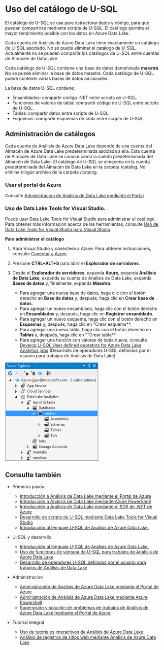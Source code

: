 <properties
   pageTitle="Introducción al catálogo de U-SQL de Análisis de Azure Data Lake | Azure"
   description="Introducción al catálogo de U-SQL de Análisis de Azure Data Lake"
   services="data-lake-analytics"
   documentationCenter=""
   authors="mumian"
   manager="paulettm"
   editor="cgronlun"/>

<tags
   ms.service="data-lake-analytics"
   ms.devlang="na"
   ms.topic="article"
   ms.tgt_pltfrm="na"
   ms.workload="big-data"
   ms.date="02/11/2016"
   ms.author="jgao"/>

# Uso del catálogo de U-SQL

El catálogo de U-SQL se usa para estructurar datos y código, para que puedan compartirse mediante scripts de U-SQL. El catálogo permite el mayor rendimiento posible con los datos en Azure Data Lake.

Cada cuenta de Análisis de Azure Data Lake tiene exactamente un catálogo de U-SQL asociado. No se puede eliminar el catálogo de U-SQL. Actualmente no se pueden compartir los catálogos de U-SQL entre cuentas de Almacén de Data Lake.

Cada catálogo de U-SQL contiene una base de datos denominada **maestra**. No se puede eliminar la base de datos maestra. Cada catálogo de U-SQL puede contener varias bases de datos adicionales.

La base de datos U-SQL contiene:

- Ensamblados: compartir código .NET entre scripts de U-SQL.
- Funciones de valores de tabla: compartir código de U-SQL entre scripts de U-SQL.
- Tablas: compartir datos entre scripts de U-SQL.
- Esquemas: compartir esquemas de tabla entre scripts de U-SQL.

## Administración de catálogos
Cada cuenta de Análisis de Azure Data Lake depende de una cuenta del Almacén de Azure Data Lake predeterminada asociada a ella. Esta cuenta de Almacén de Data Lake se conoce como la cuenta predeterminada del Almacén de Data Lake. El catálogo de U-SQL se almacena en la cuenta predeterminada del Almacén de Data Lake en la carpeta /catalog. No elimine ningún archivo de la carpeta /catalog.

### Usar el portal de Azure

Consulte [Administración de Análisis de Data Lake mediante el Portal](data-lake-analytics-use-portal.md#view-u-sql-catalog)


### Uso de Data Lake Tools for Visual Studio.

Puede usar Data Lake Tools for Visual Studio para administrar el catálogo. Para obtener más información acerca de las herramientas, consulte [Uso de Data Lake Tools for Visual Studio para Visual Studio](data-lake-analytics-data-lake-tools-get-started.md).

**Para administrar el catálogo**

1. Abra Visual Studio y conéctese a Azure. Para obtener instrucciones, consulte [Conectar a Azure](data-lake-analytics-data-lake-tools-get-started.md#connect-to-azure).
1. Presione **CTRL+ALT+S** para abrir el **Explorador de servidores**.
2. Desde el **Explorador de servidores**, expanda **Azure**, expanda **Análisis de Data Lake**, expanda su cuenta de Análisis de Data Lake, expanda **Bases de datos** y, finalmente, expanda **Maestro**.



    - Para agregar una nueva base de datos, haga clic con el botón derecho en **Base de datos** y, después, haga clic en **Crear base de datos**.
    - Para agregar un nuevo ensamblado, haga clic con el botón derecho en **Ensamblados** y, después, haga clic en **Registrar ensamblado**.
    - Para agregar un nuevo esquema, haga clic con el botón derecho en **Esquemas** y, después, haga clic en "Crear esquema**.
    - Para agregar una nueva tabla, haga clic con el botón derecho en **Tablas** y, después, haga clic en ""Crear tabla**.
    - Para agregar una función con valores de tabla nueva, consulte [Develop U-SQL User defined operators for Azure Data Lake Analytics jobs](data-lake-analytics-u-sql-develop-user-defined-operators.md) (Desarrollo de operadores U-SQL definidos por el usuario para trabajos de Análisis de Data Lake).


![Examen de catálogos de U-SQL de Visual Studio](./media/data-lake-analytics-use-u-sql-catalog/data-lake-analytics-browse-catalogs.png)


## Consulte también

- Primeros pasos
    - [Introducción a Análisis de Data Lake mediante el Portal de Azure](data-lake-analytics-get-started-portal.md)
    - [Introducción a Análisis de Data Lake mediante Azure PowerShell](data-lake-analytics-get-started-powershell.md)
    - [Introducción a Análisis de Data Lake mediante el SDK de .NET de Azure](data-lake-analytics-get-started-net-sdk.md)
    - [Desarrollo de scripts de U-SQL mediante Data Lake Tools for Visual Studio](data-lake-analytics-data-lake-tools-get-started.md)
    - [Introducción al lenguaje U-SQL de Análisis de Azure Data Lake.](data-lake-analytics-u-sql-get-started.md)

- U-SQL y desarrollo
    - [Introducción al lenguaje U-SQL de Análisis de Azure Data Lake.](data-lake-analytics-u-sql-get-started.md)
    - [Uso de funciones de ventana de U-SQL para trabajos de Análisis de Azure Data Lake](data-lake-analytics-use-window-functions.md)
    - [Desarrollo de operadores U-SQL definidos por el usuario para trabajos de Análisis de Data Lake](data-lake-analtyics-u-sql-user-defined-operators.md)

- Administración
    - [Administración de Análisis de Azure Data Lake mediante el Portal de Azure](data-lake-analytics-use-portal.md)
    - [Administración de Análisis de Azure Data Lake mediante Azure Powershell](data-lake-analytics-use-powershell.md)
    - [Supervisión y solución de problemas de trabajos de Análisis de Azure Data Lake mediante el Portal de Azure](data-lake-analytics-monitor-and-troubleshoot-jobs-tutorial.md)

- Tutorial integral
    - [Uso de tutoriales interactivos de Análisis de Azure Data Lake](data-lake-analytics-use-interactive-tutorials.md)
    - [Análisis de registros de sitios web mediante Análisis de Azure Data Lake](data-lake-analytics-analyze-weblogs.md)

<!---HONumber=AcomDC_0218_2016-->